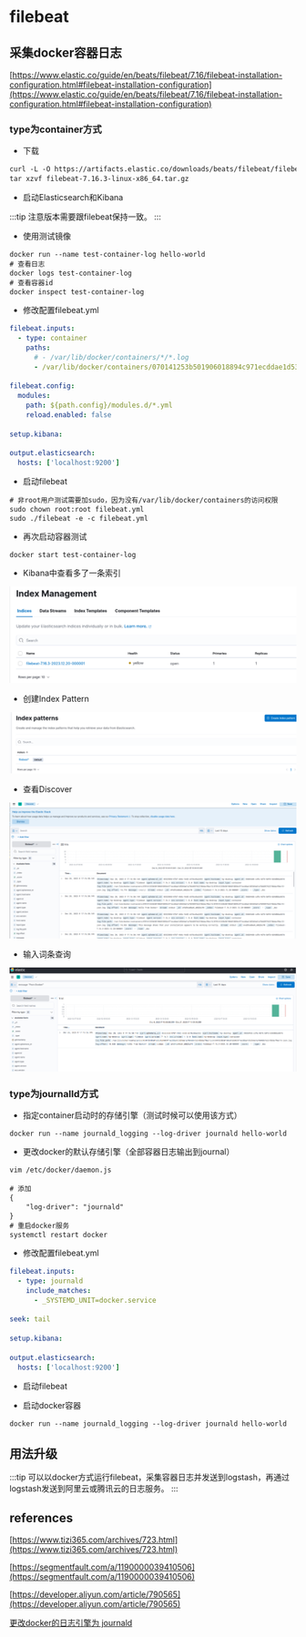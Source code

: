 # filebeat

## 采集docker容器日志

[https://www.elastic.co/guide/en/beats/filebeat/7.16/filebeat-installation-configuration.html#filebeat-installation-configuration](https://www.elastic.co/guide/en/beats/filebeat/7.16/filebeat-installation-configuration.html#filebeat-installation-configuration)

### type为container方式

- 下载

```txt
curl -L -O https://artifacts.elastic.co/downloads/beats/filebeat/filebeat-7.16.3-linux-x86_64.tar.gz
tar xzvf filebeat-7.16.3-linux-x86_64.tar.gz
```

- 启动Elasticsearch和Kibana

:::tip
注意版本需要跟filebeat保持一致。
:::

- 使用测试镜像

```shell
docker run --name test-container-log hello-world
# 查看日志
docker logs test-container-log
# 查看容器id
docker inspect test-container-log
```

- 修改配置filebeat.yml

```yml
filebeat.inputs:
  - type: container
    paths:
      # - /var/lib/docker/containers/*/*.log
      - /var/lib/docker/containers/070141253b501906018894c971ecddae1d53b9a61a78448976227dbdacf0ec13/*.log

filebeat.config:
  modules:
    path: ${path.config}/modules.d/*.yml
    reload.enabled: false

setup.kibana:

output.elasticsearch:
  hosts: ['localhost:9200']
```

- 启动filebeat

```shell
# 非root用户测试需要加sudo，因为没有/var/lib/docker/containers的访问权限
sudo chown root:root filebeat.yml
sudo ./filebeat -e -c filebeat.yml
```

- 再次启动容器测试

```shell
docker start test-container-log
```

- Kibana中查看多了一条索引

![](./images/image-1.png)

- 创建Index Pattern

![](./images/image-2.png)

- 查看Discover

![](./images/image-3.png)

- 输入词条查询

![](./images/image-4.png)

### type为journalId方式

- 指定container启动时的存储引擎（测试时候可以使用该方式）

```shell
docker run --name journald_logging --log-driver journald hello-world
```

- 更改docker的默认存储引擎（全部容器日志输出到journal）

```shell
vim /etc/docker/daemon.js

# 添加
{
    "log-driver": "journald"
}
# 重启docker服务
systemctl restart docker
```

- 修改配置filebeat.yml

```yml
filebeat.inputs:
  - type: journald
    include_matches:
      - _SYSTEMD_UNIT=docker.service

seek: tail

setup.kibana:

output.elasticsearch:
  hosts: ['localhost:9200']
```

- 启动filebeat

- 启动docker容器

```shell
docker run --name journald_logging --log-driver journald hello-world
```

## 用法升级

:::tip
可以以docker方式运行filebeat，采集容器日志并发送到logstash，再通过logstash发送到阿里云或腾讯云的日志服务。
:::

## references

[https://www.tizi365.com/archives/723.html](https://www.tizi365.com/archives/723.html)

[https://segmentfault.com/a/1190000039410506](https://segmentfault.com/a/1190000039410506)

[https://developer.aliyun.com/article/790565](https://developer.aliyun.com/article/790565)

[更改docker的日志引擎为 journald](http://docs.lvrui.io/2017/02/19/%E6%9B%B4%E6%94%B9docker%E7%9A%84%E6%97%A5%E5%BF%97%E5%BC%95%E6%93%8E%E4%B8%BA-journald/)
